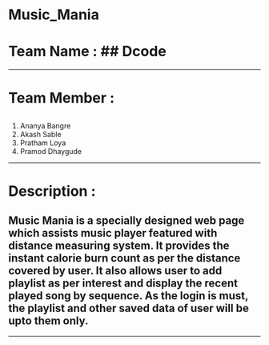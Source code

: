 # Music_Mania
# Team Name : ## Dcode
---

# Team Member : 
##
1. Ananya Bangre 
2. Akash Sable 
3. Pratham Loya 
4. Pramod Dhaygude
---
#  Description : 
## Music Mania is a specially designed web page which assists music player featured with distance measuring system. It provides the instant calorie burn count as per the  distance covered by user. It also allows user to  add  playlist as per interest and display the recent played song by sequence. As the login is must, the playlist and other saved data of user will be upto them only.
---

 
